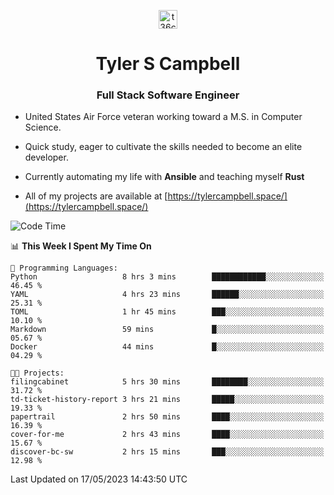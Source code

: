 <p align="center">
<a href="https://www.linkedin.com/in/t36campbell" target="blank"><img align="center" src="https://ik.imagekit.io/t36campbell/Portfolio/linkedin.png.original_m8bbGgPh6.png" alt="t36campbell" height="30" width="30" /></a>
</p>
<h1 align="center">Tyler S Campbell</h1>
<h3 align="center">Full Stack Software Engineer</h3>

* United States Air Force veteran working toward a M.S. in Computer Science.

* Quick study, eager to cultivate the skills needed to become an elite developer.

* Currently automating my life with **Ansible** and teaching myself **Rust**

* All of my projects are available at [https://tylercampbell.space/](https://tylercampbell.space/)

<!--START_SECTION:waka-->
![Code Time](http://img.shields.io/badge/Code%20Time-2%2C490%20hrs%2018%20mins-blue)

📊 **This Week I Spent My Time On** 

```text
💬 Programming Languages: 
Python                   8 hrs 3 mins        ████████████░░░░░░░░░░░░░   46.45 % 
YAML                     4 hrs 23 mins       ██████░░░░░░░░░░░░░░░░░░░   25.31 % 
TOML                     1 hr 45 mins        ███░░░░░░░░░░░░░░░░░░░░░░   10.10 % 
Markdown                 59 mins             █░░░░░░░░░░░░░░░░░░░░░░░░   05.67 % 
Docker                   44 mins             █░░░░░░░░░░░░░░░░░░░░░░░░   04.29 % 

🐱‍💻 Projects: 
filingcabinet            5 hrs 30 mins       ████████░░░░░░░░░░░░░░░░░   31.72 % 
td-ticket-history-report 3 hrs 21 mins       █████░░░░░░░░░░░░░░░░░░░░   19.33 % 
papertrail               2 hrs 50 mins       ████░░░░░░░░░░░░░░░░░░░░░   16.39 % 
cover-for-me             2 hrs 43 mins       ████░░░░░░░░░░░░░░░░░░░░░   15.67 % 
discover-bc-sw           2 hrs 15 mins       ███░░░░░░░░░░░░░░░░░░░░░░   12.98 % 
```


 Last Updated on 17/05/2023 14:43:50 UTC
<!--END_SECTION:waka-->
